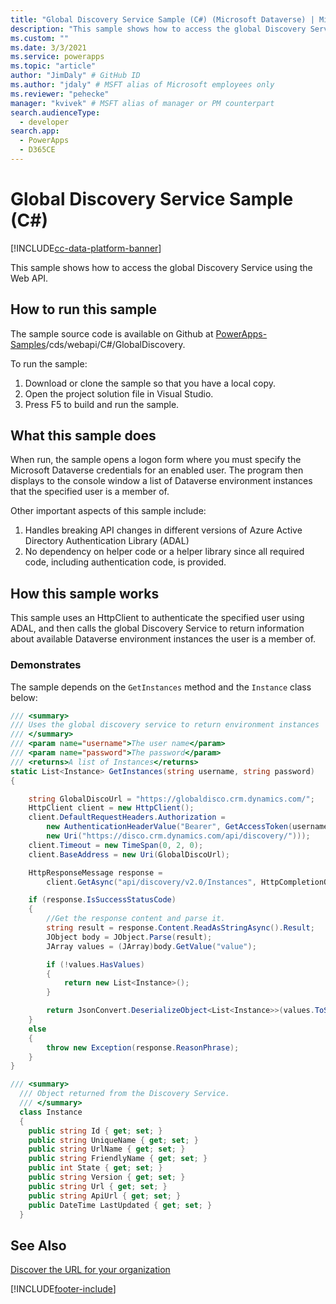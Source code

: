 ```yaml
---
title: "Global Discovery Service Sample (C#) (Microsoft Dataverse) | Microsoft Docs" # Intent and product brand in a unique string of 43-59 chars including spaces
description: "This sample shows how to access the global Discovery Service using the OData V4 RESTful API" # 115-145 characters including spaces. This abstract displays in the search result.
ms.custom: ""
ms.date: 3/3/2021
ms.service: powerapps
ms.topic: "article"
author: "JimDaly" # GitHub ID
ms.author: "jdaly" # MSFT alias of Microsoft employees only
ms.reviewer: "pehecke"
manager: "kvivek" # MSFT alias of manager or PM counterpart
search.audienceType: 
  - developer
search.app: 
  - PowerApps
  - D365CE
---
```

# Global Discovery Service Sample (C#)

[!INCLUDE[cc-data-platform-banner](../../../../includes/cc-data-platform-banner.md)]

This sample shows how to access the global Discovery Service using the Web API.

## How to run this sample

The sample source code is available on Github at [PowerApps-Samples](https://github.com/Microsoft/PowerApps-Samples)/cds/webapi/C#/GlobalDiscovery.

To run the sample:
1. Download or clone the sample so that you have a local copy.
2. Open the project solution file in Visual Studio.
3. Press F5 to build and run the sample.

## What this sample does

When run, the sample opens a logon form where you must specify the Microsoft Dataverse credentials for an enabled user. The program then displays to the console window a list of Dataverse environment instances that the specified user is a member of.

Other important aspects of this sample include:
1. Handles breaking API changes in different versions of Azure Active Directory Authentication Library (ADAL)
1. No dependency on helper code or a helper library since all required code, including authentication code, is provided.

## How this sample works

This sample uses an HttpClient to authenticate the specified user using ADAL, and then calls the global Discovery Service to return information about available Dataverse environment instances the user is a member of.

### Demonstrates

The sample depends on the `GetInstances` method and the `Instance` class below:

```csharp
/// <summary>
/// Uses the global discovery service to return environment instances
/// </summary>
/// <param name="username">The user name</param>
/// <param name="password">The password</param>
/// <returns>A list of Instances</returns>
static List<Instance> GetInstances(string username, string password)
{

    string GlobalDiscoUrl = "https://globaldisco.crm.dynamics.com/";
    HttpClient client = new HttpClient();
    client.DefaultRequestHeaders.Authorization = 
        new AuthenticationHeaderValue("Bearer", GetAccessToken(username, password, 
        new Uri("https://disco.crm.dynamics.com/api/discovery/")));
    client.Timeout = new TimeSpan(0, 2, 0);
    client.BaseAddress = new Uri(GlobalDiscoUrl);

    HttpResponseMessage response = 
        client.GetAsync("api/discovery/v2.0/Instances", HttpCompletionOption.ResponseHeadersRead).Result;

    if (response.IsSuccessStatusCode)
    {
        //Get the response content and parse it.
        string result = response.Content.ReadAsStringAsync().Result;
        JObject body = JObject.Parse(result);
        JArray values = (JArray)body.GetValue("value");

        if (!values.HasValues)
        {
            return new List<Instance>();
        }

        return JsonConvert.DeserializeObject<List<Instance>>(values.ToString());
    }
    else
    {
        throw new Exception(response.ReasonPhrase);
    }
}
```


```csharp
/// <summary>
  /// Object returned from the Discovery Service.
  /// </summary>
  class Instance
  {
    public string Id { get; set; }
    public string UniqueName { get; set; }
    public string UrlName { get; set; }
    public string FriendlyName { get; set; }
    public int State { get; set; }
    public string Version { get; set; }
    public string Url { get; set; }
    public string ApiUrl { get; set; }
    public DateTime LastUpdated { get; set; }
  }
```

## See Also
[Discover the URL for your organization](../discover-url-organization-web-api.md)

[!INCLUDE[footer-include](../../../../includes/footer-banner.md)]
